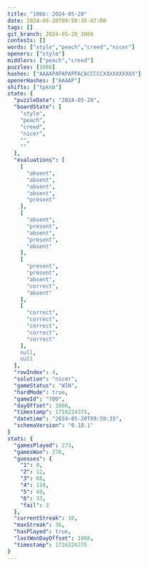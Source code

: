 ```yaml
---
title: "1066: 2024-05-20"
date: 2024-05-20T09:59:35-07:00
tags: []
git_branch: 2024-05-20_1066
contests: []
words: ["style","peach","creed","nicer"]
openers: ["style"]
middlers: ["peach","creed"]
puzzles: [1066]
hashes: ["AAAAPAPAPAPPACACCCCCXXXXXXXXXX"]
openerHashes: ["AAAAP"]
shifts: ["tpknb"]
state: {
  "puzzleDate": "2024-05-20",
  "boardState": [
    "style",
    "peach",
    "creed",
    "nicer",
    "",
    ""
  ],
  "evaluations": [
    [
      "absent",
      "absent",
      "absent",
      "absent",
      "present"
    ],
    [
      "absent",
      "present",
      "absent",
      "present",
      "absent"
    ],
    [
      "present",
      "present",
      "absent",
      "correct",
      "absent"
    ],
    [
      "correct",
      "correct",
      "correct",
      "correct",
      "correct"
    ],
    null,
    null
  ],
  "rowIndex": 4,
  "solution": "nicer",
  "gameStatus": "WIN",
  "hardMode": true,
  "gameId": "700",
  "dayOffset": 1066,
  "timestamp": 1716224375,
  "datetime": "2024-05-20T09:59:35",
  "schemaVersion": "0.18.1"
}
stats: {
  "gamesPlayed": 273,
  "gamesWon": 270,
  "guesses": {
    "1": 0,
    "2": 12,
    "3": 66,
    "4": 110,
    "5": 49,
    "6": 33,
    "fail": 3
  },
  "currentStreak": 10,
  "maxStreak": 36,
  "hasPlayed": true,
  "lastWonDayOffset": 1066,
  "timestamp": 1716224375
}
---
```

<!-- more -->
